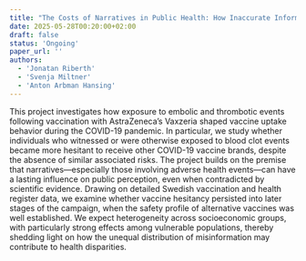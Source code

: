 ```yaml
---
title: "The Costs of Narratives in Public Health: How Inaccurate Information Shapes Vaccine Hesitancy"
date: 2025-05-28T00:20:00+02:00
draft: false
status: 'Ongoing'
paper_url: ''
authors:
  - 'Jonatan Riberth'
  - 'Svenja Miltner'
  - 'Anton Arbman Hansing'
---
```


This project investigates how exposure to embolic and thrombotic events following vaccination with AstraZeneca’s Vaxzeria shaped vaccine uptake behavior during the COVID-19 pandemic. In particular, we study whether individuals who witnessed or were otherwise exposed to blood clot events became more hesitant to receive other COVID-19 vaccine brands, despite the absence of similar associated risks. The project builds on the premise that narratives—especially those involving adverse health events—can have a lasting influence on public perception, even when contradicted by scientific evidence. Drawing on detailed Swedish vaccination and health register data, we examine whether vaccine hesitancy persisted into later stages of the campaign, when the safety profile of alternative vaccines was well established. We expect heterogeneity across socioeconomic groups, with particularly strong effects among vulnerable populations, thereby shedding light on how the unequal distribution of misinformation may contribute to health disparities.
